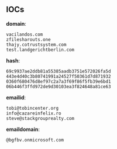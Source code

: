 
## IOCs

__domain__:

```text
vacilandos.com
zfilesharouts.one
thajy.cotrustsystem.com
test.landgerichtberlin.com
```
__hash__:

```text
69c9937ae2ddb81a55385aadb3751e572026fa5d
443e4d40c3b80741991a24527f50361d7d871932
0360f680476d8ef97c2a7a3f69f86f5fb39e6bd1
06b446f3ffd972de9d30103ea3f824648a81ce63
```
__emailid__:

```text
tobi@tobincenter.org
info@cazareinfelix.ro
steve@stackgrouprealty.com
```
__emaildomain__:

```text
@bgfbv.onmicrosoft.com
```
